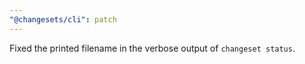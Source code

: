 ```yaml
---
"@changesets/cli": patch
---
```


Fixed the printed filename in the verbose output of `changeset status`.
